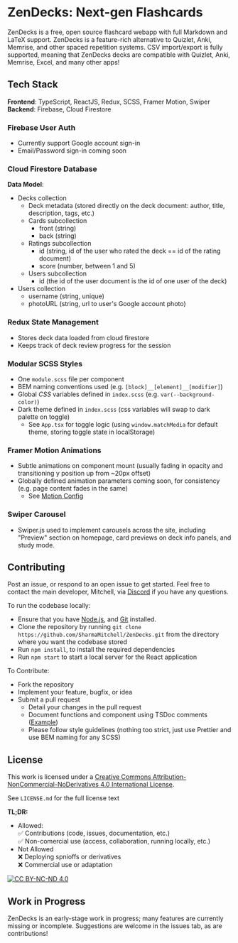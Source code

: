 # ZenDecks: Next-gen Flashcards

ZenDecks is a free, open source flashcard webapp with full Markdown and LaTeX support. ZenDecks is a feature-rich alternative to Quizlet, Anki, Memrise, and other spaced repetition systems. CSV import/export is fully supported, meaning that ZenDecks decks are compatible with Quizlet, Anki, Memrise, Excel, and many other apps!

## Tech Stack

**Frontend**: TypeScript, ReactJS, Redux, SCSS, Framer Motion, Swiper  
**Backend**: Firebase, Cloud Firestore

### Firebase User Auth

- Currently support Google account sign-in
- Email/Password sign-in coming soon

### Cloud Firestore Database

**Data Model**:

- Decks collection
  - Deck metadata (stored directly on the deck document: author, title, description, tags, etc.)
  - Cards subcollection
    - front (string)
    - back (string)
  - Ratings subcollection
    - id (string, id of the user who rated the deck == id of the rating document)
    - score (number, between 1 and 5)
  - Users subcollection
    - id (the id of the user document is the id of one user of the deck)
- Users collection
  - username (string, unique)
  - photoURL (string, url to user's Google account photo)

### Redux State Management

- Stores deck data loaded from cloud firestore
- Keeps track of deck review progress for the session

### Modular SCSS Styles

- One `module.scss` file per component
- BEM naming conventions used (e.g. `[block]__[element]__[modifier]`)
- Global *CSS* variables defined in `index.scss` (e.g. `var(--background-color)`)
- Dark theme defined in `index.scss` (css variables will swap to dark palette on toggle)
  - See `App.tsx` for toggle logic (using `window.matchMedia` for default theme, storing toggle state in localStorage)

### Framer Motion Animations

- Subtle animations on component mount (usually fading in opacity and transitioning y position up from ~20px offset)
- Globally defined animation parameters coming soon, for consistency (e.g. page content fades in the same)
  - See [Motion Config](https://www.framer.com/motion/motion-config/)

### Swiper Carousel

- Swiper.js used to implement carousels across the site, including "Preview" section on homepage, card previews on deck info panels, and study mode.

## Contributing

Post an issue, or respond to an open issue to get started. Feel free to contact the main developer, Mitchell, via [Discord](https://discord.com/users/157610726326927361) if you have any questions.

To run the codebase locally:

- Ensure that you have [Node.js](https://nodejs.org/), and [Git](https://git-scm.com/) installed.
- Clone the repository by running `git clone https://github.com/SharmaMitchell/ZenDecks.git` from the directory where you want the codebase stored
- Run `npm install`, to install the required dependencies
- Run `npm start` to start a local server for the React application

To Contribute:

- Fork the repository
- Implement your feature, bugfix, or idea
- Submit a pull request
  - Detail your changes in the pull request
  - Document functions and component using TSDoc comments ([Example](https://github.com/SharmaMitchell/ZenDecks/blob/14fc5a07d2fbb8cde09c4d331bdb76bbe246fc66/src/components/CardCreation/CardCreation.tsx#L16-L25))
  - Please follow style guidelines (nothing too strict, just use Prettier and use BEM naming for any SCSS)

## License

This work is licensed under a
[Creative Commons Attribution-NonCommercial-NoDerivatives 4.0 International License][cc-by-nc-nd].
<!--
CC BY-NC-ND is a Creative Commons license that allows others to share and use the licensed work, but with some restrictions. This license permits others to copy and distribute the work, as long as they attribute the author, do not use the work for commercial purposes, and do not make any changes or derivatives to the work. The license also does not permit anyone to host the work privately or use it in a commercial context without the explicit permission of the author. Therefore, under this license, contributions to the codebase are allowed as long as they are non-commercial, do not create derivatives of the original work, and are made with attribution to the original author.
-->
See `LICENSE.md` for the full license text  

**TL;DR:**
- Allowed:  
  ✅ Contributions (code, issues, documentation, etc.)  
  ✅ Non-comercial use (access, collaboration, running locally, etc.)
- Not Allowed  
  ❌ Deploying spnioffs or derivatives  
  ❌ Commercial use or adaptation  

[![CC BY-NC-ND 4.0][cc-by-nc-nd-image]][cc-by-nc-nd]

[cc-by-nc-nd]: http://creativecommons.org/licenses/by-nc-nd/4.0/
[cc-by-nc-nd-image]: https://licensebuttons.net/l/by-nc-nd/4.0/88x31.png
[cc-by-nc-nd-shield]: https://img.shields.io/badge/License-CC%20BY--NC--ND%204.0-lightgrey.svg

## Work in Progress

ZenDecks is an early-stage work in progress; many features are currently missing or incomplete. Suggestions are welcome in the issues tab, as are contributions!
